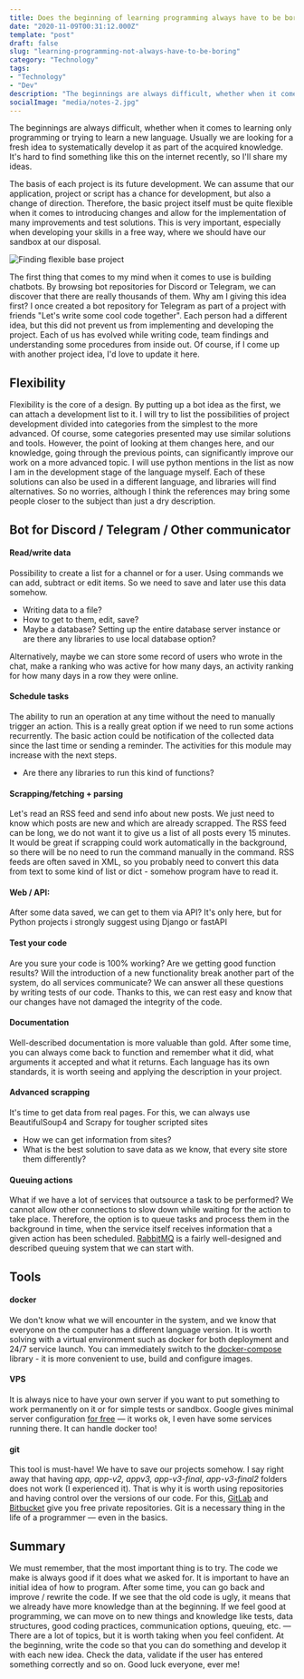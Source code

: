 ```yaml
---
title: Does the beginning of learning programming always have to be boring?
date: "2020-11-09T00:31:12.000Z"
template: "post"
draft: false
slug: "learning-programming-not-always-have-to-be-boring"
category: "Technology"
tags:
- "Technology"
- "Dev"
description: "The beginnings are always difficult, whether when it comes to learning programming or trying to learn a new language. Usually we are looking for a fresh idea to systematically develop it as part of the acquired knowledge. It's hard to find something like this on the internet recently, so I'll share my ideas."
socialImage: "media/notes-2.jpg"
---
```


The beginnings are always difficult, whether when it comes to learning only programming or trying to learn a new language. Usually we are looking for a fresh idea to systematically develop it as part of the acquired knowledge. It's hard to find something like this on the internet recently, so I'll share my ideas.

The basis of each project is its future development. We can assume that our application, project or script has a chance for development, but also a change of direction. Therefore, the basic project itself must be quite flexible when it comes to introducing changes and allow for the implementation of many improvements and test solutions. This is very important, especially when developing your skills in a free way, where we should have our sandbox at our disposal.

![Finding flexible base project](/media/notes-2.jpg)

The first thing that comes to my mind when it comes to use is building chatbots. By browsing bot repositories for Discord or Telegram, we can discover that there are really thousands of them. Why am I giving this idea first? I once created a bot repository for Telegram as part of a project with friends "Let's write some cool code together". Each person had a different idea, but this did not prevent us from implementing and developing the project. Each of us has evolved while writing code, team findings and understanding some procedures from inside out. Of course, if I come up with another project idea, I'd love to update it here.

## Flexibility
Flexibility is the core of a design. By putting up a bot idea as the first, we can attach a development list to it. I will try to list the possibilities of project development divided into categories from the simplest to the more advanced. Of course, some categories presented may use similar solutions and tools. However, the point of looking at them changes here, and our knowledge, going through the previous points, can significantly improve our work on a more advanced topic. I will use python mentions in the list as now I am in the development stage of the language myself. Each of these solutions can also be used in a different language, and libraries will find alternatives. So no worries, although I think the references may bring some people closer to the subject than just a dry description.

## Bot for Discord / Telegram / Other communicator

#### Read/write data
Possibility to create a list for a channel or for a user. Using commands we can add, subtract or edit items.
So we need to save and later use this data somehow.
- Writing data to a file?
- How to get to them, edit, save?
- Maybe a database? Setting up the entire database server instance or are there any libraries to use local database option?

Alternatively, maybe we can store some record of users who wrote in the chat, make a ranking who was active for how many days, an activity ranking for how many days in a row they were online.

#### Schedule tasks
The ability to run an operation at any time without the need to manually trigger an action. This is a really great option if we need to run some actions recurrently. The basic action could be notification of the collected data since the last time or sending a reminder. The activities for this module may increase with the next steps.
- Are there any libraries to run this kind of functions?

#### Scrapping/fetching + parsing
Let's read an RSS feed and send info about new posts. We just need to know which posts are new and which are already scrapped. The RSS feed can be long, we do not want it to give us a list of all posts every 15 minutes. It would be great if scrapping could work automatically in the background, so there will be no need to run the command manually in the command. RSS feeds are often saved in XML, so you probably need to convert this data from text to some kind of list or dict - somehow program have to read it.

#### Web / API:
After some data saved, we can get to them via API? It's only here, but for Python projects i strongly suggest using Django or fastAPI

#### Test your code
Are you sure your code is 100% working? Are we getting good function results? Will the introduction of a new functionality break another part of the system, do all services communicate? We can answer all these questions by writing tests of our code. Thanks to this, we can rest easy and know that our changes have not damaged the integrity of the code.

#### Documentation
Well-described documentation is more valuable than gold. After some time, you can always come back to function and remember what it did, what arguments it accepted and what it returns. Each language has its own standards, it is worth seeing and applying the description in your project.

#### Advanced scrapping
It's time to get data from real pages. For this, we can always use BeautifulSoup4 and Scrapy for tougher scripted sites
- How we can get information from sites?
- What is the best solution to save data as we know, that every site store them differently?

#### Queuing actions
What if we have a lot of services that outsource a task to be performed? We cannot allow other connections to slow down while waiting for the action to take place. Therefore, the option is to queue tasks and process them in the background in time, when the service itself receives information that a given action has been scheduled. [RabbitMQ](https://www.rabbitmq.com/) is a fairly well-designed and described queuing system that we can start with.

## Tools

#### docker
We don't know what we will encounter in the system, and we know that everyone on the computer has a different language version. It is worth solving with a virtual environment such as docker for both deployment and 24/7 service launch. You can immediately switch to the [docker-compose](https://docs.docker.com/compose/) library - it is more convenient to use, build and configure images.

#### VPS
It is always nice to have your own server if you want to put something to work permanently on it or for simple tests or sandbox. Google gives minimal server configuration [for free](https://cloud.google.com/free/) — it works ok, I even have some services running there. It can handle docker too!

#### git
This tool is must-have! We have to save our projects somehow. I say right away that having _app, app-v2, appv3, app-v3-final, app-v3-final2_ folders does not work (I experienced it). That is why it is worth using repositories and having control over the versions of our code. For this, [GitLab](https://gitlab.com) and [Bitbucket](https://bitbucket.org) give you free private repositories. Git is a necessary thing in the life of a programmer — even in the basics.

## Summary
We must remember, that the most important thing is to try. The code we make is always good if it does what we asked for. It is important to have an initial idea of ​​how to program. After some time, you can go back and improve / rewrite the code. If we see that the old code is ugly, it means that we already have more knowledge than at the beginning. If we feel good at programming, we can move on to new things and knowledge like tests, data structures, good coding practices, communication options, queuing, etc. — There are a lot of topics, but it is worth taking when you feel confident. At the beginning, write the code so that you can do something and develop it with each new idea. Check the data, validate if the user has entered something correctly and so on. Good luck everyone, ever me!